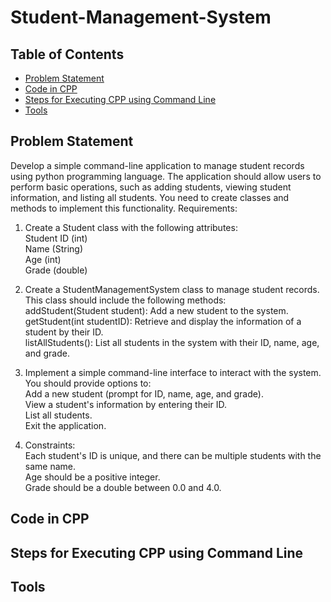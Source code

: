 # Student-Management-System
## Table of Contents
* [Problem Statement](https://github.com/Ramya-Mahi/Student-Management-System/edit/main/README.md#problem-statement)<br>
* [Code in CPP](https://github.com/Ramya-Mahi/Student-Management-System/edit/main/README.md#code-in-cpp)<br>
* [Steps for Executing CPP using Command Line](https://github.com/Ramya-Mahi/Student-Management-System/edit/main/README.md#steps-for-executing-cpp-using-command-line)
* [Tools](https://github.com/Ramya-Mahi/Student-Management-System/edit/main/README.md#tools)
## Problem Statement
Develop a simple command-line application to manage student records using python programming language. The application should allow users to perform basic operations, such as adding students, viewing student information, and listing all students. You need to create classes and methods to implement this functionality.
Requirements:

1. Create a Student class with the following attributes:<br>
Student ID (int)<br>
Name (String)<br>
Age (int)<br>
Grade (double)<br>

2. Create a StudentManagementSystem class to manage student records. This class should include the following methods:<br>
addStudent(Student student): Add a new student to the system.<br>
getStudent(int studentID): Retrieve and display the information of a student by their ID.<br>
listAllStudents(): List all students in the system with their ID, name, age, and grade.<br>
3. Implement a simple command-line interface to interact with the system. You should provide options to:<br>
Add a new student (prompt for ID, name, age, and grade).<br>
View a student's information by entering their ID.<br>
List all students.<br>
Exit the application.<br>
3. Constraints:<br>
Each student's ID is unique, and there can be multiple students with the same name.<br>
Age should be a positive integer.<br>
Grade should be a double between 0.0 and 4.0.<br>
## Code in CPP
## Steps for Executing CPP using Command Line
## Tools
